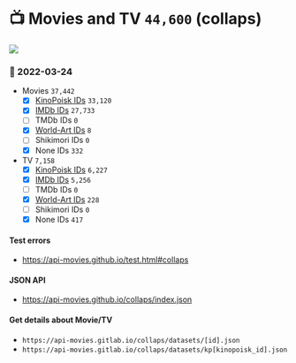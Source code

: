 # :tv: Movies and TV `44,600` (collaps)

<a href="https://API-Movies.github.io"><img src="https://API-Movies.github.io/banner.png?cache"></a>

### :date: 2022-03-24
- Movies `37,442`
  - [x] <a href="https://API-Movies.github.io/collaps/movie_kinopoisk_ids.json">KinoPoisk IDs</a> `33,120`
  - [x] <a href="https://API-Movies.github.io/collaps/movie_imdb_ids.json">IMDb IDs</a> `27,733`
  - [ ] TMDb IDs `0`
  - [x] <a href="https://API-Movies.github.io/collaps/movie_world_art_ids.json">World-Art IDs</a> `8`
  - [ ] Shikimori IDs `0`
  - [x] None IDs `332`
- TV `7,158`
  - [x] <a href="https://API-Movies.github.io/collaps/tv_kinopoisk_ids.json">KinoPoisk IDs</a> `6,227`
  - [x] <a href="https://API-Movies.github.io/collaps/tv_imdb_ids.json">IMDb IDs</a> `5,256`
  - [ ] TMDb IDs `0`
  - [x] <a href="https://API-Movies.github.io/collaps/tv_world_art_ids.json">World-Art IDs</a> `228`
  - [ ] Shikimori IDs `0`
  - [x] None IDs `417`
#### Test errors
- <a href='https://api-movies.github.io/test.html#collaps'>https://api-movies.github.io/test.html#collaps</a>
#### JSON API
- <a href='https://api-movies.github.io/collaps/index.json'>https://api-movies.github.io/collaps/index.json</a>
#### Get details about Movie/TV
- `https://api-movies.gitlab.io/collaps/datasets/[id].json`
- `https://api-movies.gitlab.io/collaps/datasets/kp[kinopoisk_id].json`
